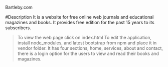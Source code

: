 Bartleby.com

#Description
It is a website for free online web journals and educational magazines and books. It provides free edition for the past 15 years to its subscribers.
>To view the web page click on index.html
>To edit the application, install node_modules, and latest bootstrap from npm and place it in vendor folder.
>It has four sections, home, services, about and contact, there is a login option for the users to view and read their books and magazines.